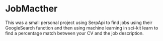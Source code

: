 # JobMacther
This was a small personal project using SerpApi to find jobs using their GoogleSearch function and then using machine learning in sci-kit learn to find a percentage match between your CV and the job description. 
